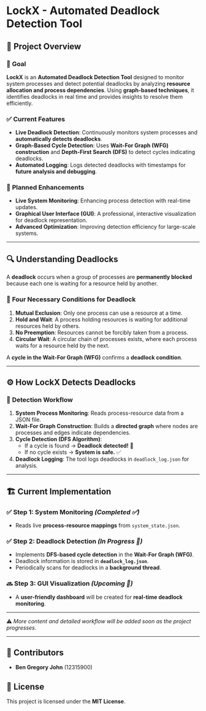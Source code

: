 # **LockX - Automated Deadlock Detection Tool**  

## 📌 **Project Overview**  

### 🎯 **Goal**  
**LockX** is an **Automated Deadlock Detection Tool** designed to monitor system processes and detect potential deadlocks by analyzing **resource allocation and process dependencies**. Using **graph-based techniques**, it identifies deadlocks in real time and provides insights to resolve them efficiently.  

### ✅ **Current Features**  
- **Live Deadlock Detection**: Continuously monitors system processes and **automatically detects deadlocks**.  
- **Graph-Based Cycle Detection**: Uses **Wait-For Graph (WFG) construction** and **Depth-First Search (DFS)** to detect cycles indicating deadlocks.  
- **Automated Logging**: Logs detected deadlocks with timestamps for **future analysis and debugging**.  

### 🚀 **Planned Enhancements**  
- **Live System Monitoring**: Enhancing process detection with real-time updates.  
- **Graphical User Interface (GUI)**: A professional, interactive visualization for deadlock representation.  
- **Advanced Optimization**: Improving detection efficiency for large-scale systems.  

---

## 🔍 **Understanding Deadlocks**  

A **deadlock** occurs when a group of processes are **permanently blocked** because each one is waiting for a resource held by another.  

### 📌 **Four Necessary Conditions for Deadlock**  
1. **Mutual Exclusion**: Only one process can use a resource at a time.  
2. **Hold and Wait**: A process holding resources is waiting for additional resources held by others.  
3. **No Preemption**: Resources cannot be forcibly taken from a process.  
4. **Circular Wait**: A circular chain of processes exists, where each process waits for a resource held by the next.  

A **cycle in the Wait-For Graph (WFG)** confirms a **deadlock condition**.  

---

## ⚙️ **How LockX Detects Deadlocks**  

### 🔄 **Detection Workflow**  
1. **System Process Monitoring**: Reads process-resource data from a JSON file.  
2. **Wait-For Graph Construction**: Builds a **directed graph** where nodes are processes and edges indicate dependencies.  
3. **Cycle Detection (DFS Algorithm)**:  
   - If a cycle is found → **Deadlock detected!** 🔴  
   - If no cycle exists → **System is safe.** ✅  
4. **Deadlock Logging**: The tool logs deadlocks in `deadlock_log.json` for analysis.  

---

## 🏗 **Current Implementation**  

### ✅ **Step 1: System Monitoring** *(Completed ✅)*  
- Reads live **process-resource mappings** from `system_state.json`.  

### ✅ **Step 2: Deadlock Detection** *(In Progress 🚧)*  
- Implements **DFS-based cycle detection** in the **Wait-For Graph (WFG)**.  
- Deadlock information is stored in **`deadlock_log.json`**.  
- Periodically scans for deadlocks in a **background thread**.  

### 🔜 **Step 3: GUI Visualization** *(Upcoming 🎨)*  
- A **user-friendly dashboard** will be created for **real-time deadlock monitoring**.  

---

⚠️ *More content and detailed workflow will be added soon as the project progresses.*  

---

## 📌 Contributors
- **Ben Gregory John** (12315900)  

## 📜 License
This project is licensed under the **MIT License**.

